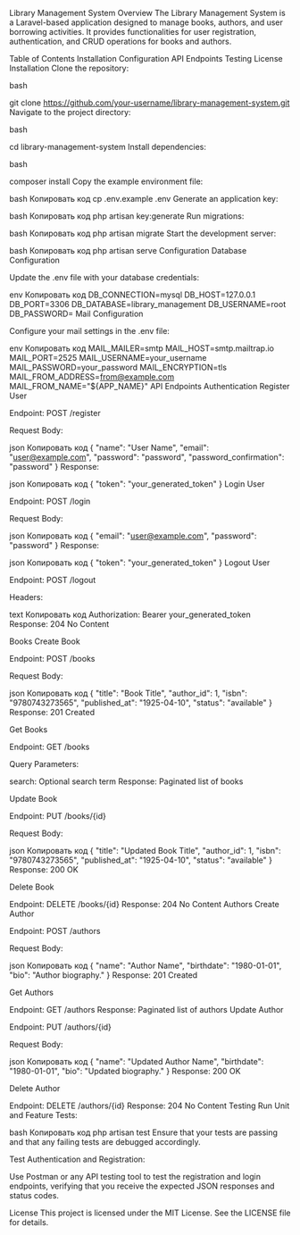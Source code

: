 Library Management System
Overview
The Library Management System is a Laravel-based application designed to manage books, authors, and user borrowing activities. It provides functionalities for user registration, authentication, and CRUD operations for books and authors.

Table of Contents
Installation
Configuration
API Endpoints
Testing
License
Installation
Clone the repository:

bash

git clone https://github.com/your-username/library-management-system.git
Navigate to the project directory:

bash

cd library-management-system
Install dependencies:

bash

composer install
Copy the example environment file:

bash
Копировать код
cp .env.example .env
Generate an application key:

bash
Копировать код
php artisan key:generate
Run migrations:

bash
Копировать код
php artisan migrate
Start the development server:

bash
Копировать код
php artisan serve
Configuration
Database Configuration

Update the .env file with your database credentials:

env
Копировать код
DB_CONNECTION=mysql
DB_HOST=127.0.0.1
DB_PORT=3306
DB_DATABASE=library_management
DB_USERNAME=root
DB_PASSWORD=
Mail Configuration

Configure your mail settings in the .env file:

env
Копировать код
MAIL_MAILER=smtp
MAIL_HOST=smtp.mailtrap.io
MAIL_PORT=2525
MAIL_USERNAME=your_username
MAIL_PASSWORD=your_password
MAIL_ENCRYPTION=tls
MAIL_FROM_ADDRESS=from@example.com
MAIL_FROM_NAME="${APP_NAME}"
API Endpoints
Authentication
Register User

Endpoint: POST /register

Request Body:

json
Копировать код
{
    "name": "User Name",
    "email": "user@example.com",
    "password": "password",
    "password_confirmation": "password"
}
Response:

json
Копировать код
{
    "token": "your_generated_token"
}
Login User

Endpoint: POST /login

Request Body:

json
Копировать код
{
    "email": "user@example.com",
    "password": "password"
}
Response:

json
Копировать код
{
    "token": "your_generated_token"
}
Logout User

Endpoint: POST /logout

Headers:

text
Копировать код
Authorization: Bearer your_generated_token
Response: 204 No Content

Books
Create Book

Endpoint: POST /books

Request Body:

json
Копировать код
{
    "title": "Book Title",
    "author_id": 1,
    "isbn": "9780743273565",
    "published_at": "1925-04-10",
    "status": "available"
}
Response: 201 Created

Get Books

Endpoint: GET /books

Query Parameters:

search: Optional search term
Response: Paginated list of books

Update Book

Endpoint: PUT /books/{id}

Request Body:

json
Копировать код
{
    "title": "Updated Book Title",
    "author_id": 1,
    "isbn": "9780743273565",
    "published_at": "1925-04-10",
    "status": "available"
}
Response: 200 OK

Delete Book

Endpoint: DELETE /books/{id}
Response: 204 No Content
Authors
Create Author

Endpoint: POST /authors

Request Body:

json
Копировать код
{
    "name": "Author Name",
    "birthdate": "1980-01-01",
    "bio": "Author biography."
}
Response: 201 Created

Get Authors

Endpoint: GET /authors
Response: Paginated list of authors
Update Author

Endpoint: PUT /authors/{id}

Request Body:

json
Копировать код
{
    "name": "Updated Author Name",
    "birthdate": "1980-01-01",
    "bio": "Updated biography."
}
Response: 200 OK

Delete Author

Endpoint: DELETE /authors/{id}
Response: 204 No Content
Testing
Run Unit and Feature Tests:

bash
Копировать код
php artisan test
Ensure that your tests are passing and that any failing tests are debugged accordingly.

Test Authentication and Registration:

Use Postman or any API testing tool to test the registration and login endpoints, verifying that you receive the expected JSON responses and status codes.

License
This project is licensed under the MIT License. See the LICENSE file for details.

